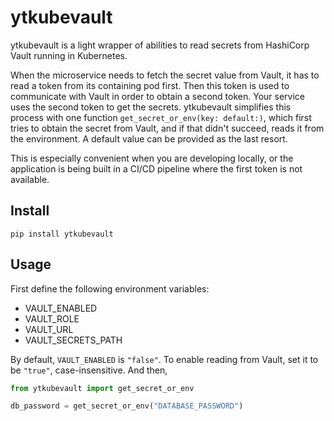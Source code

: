 # ytkubevault
ytkubevault is a light wrapper of abilities to read secrets
from HashiCorp Vault running in Kubernetes.

When the microservice needs to fetch the secret value from 
Vault, it has to read a token from its containing pod first. 
Then this token is used to communicate with Vault in order to 
obtain a second token. Your service uses the second token to 
get the secrets. ytkubevault simplifies this process with one 
function `get_secret_or_env(key: default:)`, which first tries
to obtain the secret from Vault, and if that didn't succeed,
reads it from the environment. A default value can be provided 
as the last resort.

This is especially convenient when you are developing locally, 
or the application is being built in a CI/CD pipeline where 
the first token is not available.

## Install
```shell
pip install ytkubevault
```

## Usage
First define the following environment variables:
* VAULT_ENABLED
* VAULT_ROLE
* VAULT_URL
* VAULT_SECRETS_PATH

By default, `VAULT_ENABLED` is `"false"`. To enable reading from Vault,
set it to be `"true"`, case-insensitive. And then,

```python
from ytkubevault import get_secret_or_env

db_password = get_secret_or_env("DATABASE_PASSWORD")
```